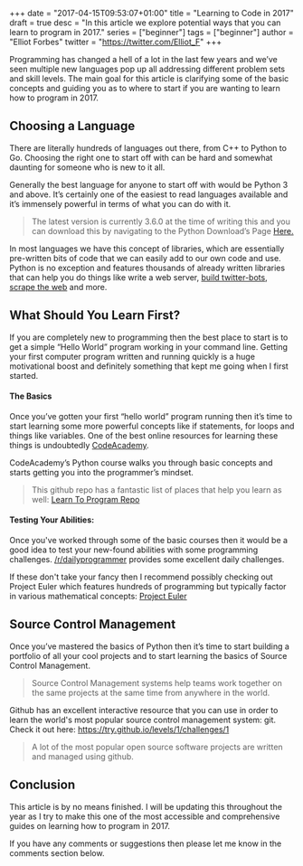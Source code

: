 +++
date = "2017-04-15T09:53:07+01:00"
title = "Learning to Code in 2017"
draft = true
desc = "In this article we explore potential ways that you can learn to program in 2017."
series = ["beginner"]
tags = ["beginner"]
author = "Elliot Forbes"
twitter = "https://twitter.com/Elliot_F"
+++

Programming has changed a hell of a lot in the last few years and we’ve seen multiple new languages pop up all addressing different problem sets and skill levels. The main goal for this article is clarifying some of the basic concepts and guiding you as to where to start if you are wanting to learn how to program in 2017.

## Choosing a Language

There are literally hundreds of languages out there, from C++ to Python to Go. Choosing the right one to start off with can be hard and somewhat daunting for someone who is new to it all. 

Generally the best language for anyone to start off with would be Python 3 and above. It’s certainly one of the easiest to read languages available and it’s immensely powerful in terms of what you can do with it. 

> The latest version is currently 3.6.0 at the time of writing this and you can download this by navigating to the Python Download’s Page <a href="https://www.python.org/downloads/">Here.</a>

In most languages we have this concept of libraries, which are essentially pre-written bits of code that we can easily add to our own code and use. Python is no exception and features thousands of already written libraries that can help you do things like write a web server, [build twitter-bots](/python/creating-twitter-bot-python/), [scrape the web](/python/fetching-web-pages-python/) and more.

## What Should You Learn First?

If you are completely new to programming then the best place to start is to get a simple “Hello World” program working in your command line. Getting your first computer program written and running quickly is a huge motivational boost and definitely something that kept me going when I first started.

#### The Basics

Once you’ve gotten your first “hello world” program running then it’s time to start learning some more powerful concepts like if statements, for loops and things like variables. One of the best online resources for learning these things is undoubtedly [CodeAcademy](https://www.codecademy.com/). 

CodeAcademy’s Python course walks you through basic concepts and starts getting you into the programmer’s mindset. 

> This github repo has a fantastic list of places that help you learn as well: <a href="https://github.com/karlhorky/learn-to-program">Learn To Program Repo</a>

#### Testing Your Abilities:

Once you've worked through some of the basic courses then it would be a good idea to test your new-found abilities with some programming challenges. [/r/dailyprogrammer](https://www.reddit.com/r/dailyprogrammer/) provides some excellent daily challenges. 

If these don't take your fancy then I recommend possibly checking out Project Euler which features hundreds of programming but typically factor in various mathematical concepts: [Project Euler](https://projecteuler.net/archives)

## Source Control Management

Once you’ve mastered the basics of Python then it’s time to start building a portfolio of all your cool projects and to start learning the basics of Source Control Management.

> Source Control Management systems help teams work together on the same projects at the same time from anywhere in the world.

Github has an excellent interactive resource that you can use in order to learn the world's most popular source control management system: git. Check it out here: <a href="https://try.github.io/levels/1/challenges/1">https://try.github.io/levels/1/challenges/1</a>

> A lot of the most popular open source software projects are written and managed using github.

## Conclusion

This article is by no means finished. I will be updating this throughout the year as I try to make this one of the most accessible and comprehensive guides on learning how to program in 2017.

If you have any comments or suggestions then please let me know in the comments section below.
